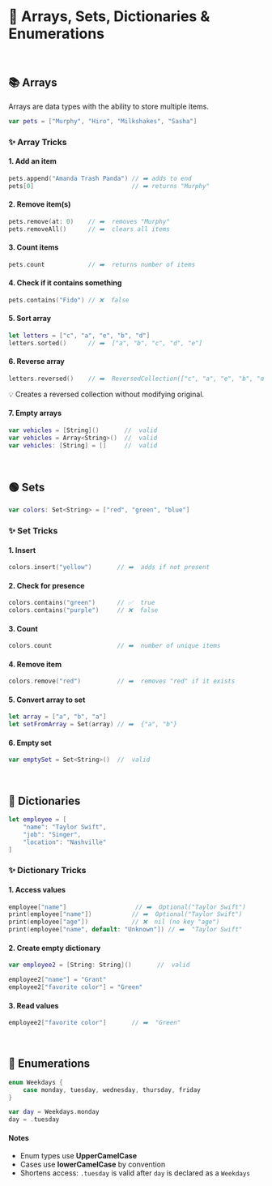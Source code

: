 # 🧱 Arrays, Sets, Dictionaries & Enumerations
<br/>

## 📚 Arrays

Arrays are data types with the ability to store multiple items.

```swift
var pets = ["Murphy", "Hiro", "Milkshakes", "Sasha"]
```
### ✨ Array Tricks

#### 1. Add an item
```swift
pets.append("Amanda Trash Panda") // ➡️ adds to end
pets[0]                           // ➡️ returns "Murphy"
```

#### 2. Remove item(s)
```swift
pets.remove(at: 0)    // ➡️  removes "Murphy"
pets.removeAll()      // ➡️  clears all items
```

#### 3. Count items
```swift
pets.count            // ➡️  returns number of items
```

#### 4. Check if it contains something
```swift
pets.contains("Fido") // ❌  false
```

#### 5. Sort array
```swift
let letters = ["c", "a", "e", "b", "d"]
letters.sorted()      // ➡️  ["a", "b", "c", "d", "e"]
```

#### 6. Reverse array
```swift
letters.reversed()    // ➡️  ReversedCollection(["c", "a", "e", "b", "d"])
```
:bulb: Creates a reversed collection without modifying original.

#### 7. Empty arrays
```swift
var vehicles = [String]()       //  valid
var vehicles = Array<String>()  //  valid
var vehicles: [String] = []     //  valid
```
<br/>



## 🟢 Sets

```swift
var colors: Set<String> = ["red", "green", "blue"]
```
### ✨ Set Tricks

#### 1. Insert
```swift
colors.insert("yellow")       // ➡️  adds if not present
```

#### 2. Check for presence
```swift
colors.contains("green")      // ✅  true
colors.contains("purple")     // ❌  false
```

#### 3. Count
```swift
colors.count                  // ➡️  number of unique items
```

#### 4. Remove item
```swift
colors.remove("red")          // ➡️  removes "red" if it exists
```

#### 5. Convert array to set
```swift
let array = ["a", "b", "a"]
let setFromArray = Set(array) // ➡️  {"a", "b"}
```

#### 6. Empty set
```swift
var emptySet = Set<String>()  //  valid
```
<br/>



## 📒 Dictionaries

```swift
let employee = [
    "name": "Taylor Swift",
    "job": "Singer",
    "location": "Nashville"
]
```
### ✨ Dictionary Tricks

#### 1. Access values
```swift
employee["name"]                   // ➡️  Optional("Taylor Swift")
print(employee["name"])           // ➡️  Optional("Taylor Swift")
print(employee["age"])            // ❌  nil (no key "age")
print(employee["name", default: "Unknown"]) // ➡️  "Taylor Swift"
```

#### 2. Create empty dictionary
```swift
var employee2 = [String: String]()       //  valid

employee2["name"] = "Grant"
employee2["favorite color"] = "Green"
```

#### 3. Read values
```swift
employee2["favorite color"]       // ➡️  "Green"
```
<br/>



## 🧩 Enumerations

```swift
enum Weekdays {
    case monday, tuesday, wednesday, thursday, friday
}

var day = Weekdays.monday
day = .tuesday
```

#### Notes
- Enum types use **UpperCamelCase**
- Cases use **lowerCamelCase** by convention
- Shortens access: `.tuesday` is valid after `day` is declared as a `Weekdays`

<br/>


